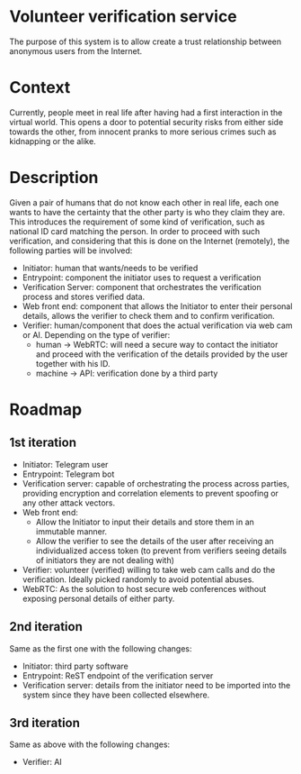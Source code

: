 # Volunteer verification service
The purpose of this system is to allow create a trust relationship between anonymous users from the Internet.

# Context
Currently, people meet in real life after having had a first interaction in the virtual world.
This opens a door to potential security risks from either side towards the other, from innocent pranks to more serious crimes such as kidnapping or the alike.

# Description
Given a pair of humans that do not know each other in real life, 
each one wants to have the certainty that the other party is who they claim they are.
This introduces the requirement of some kind of verification, such as national ID card matching the person.
In order to proceed with such verification, and considering that this is done on the Internet (remotely), 
the following parties will be involved:

- Initiator: human that wants/needs to be verified
- Entrypoint: component the initiator uses to request a verification
- Verification Server: component that orchestrates the verification process and stores verified data.
- Web front end: component that allows the Initiator to enter their personal details, allows the verifier to check them and to confirm verification.
- Verifier: human/component that does the actual verification via web cam or AI. Depending on the type of verifier:
  - human -> WebRTC: will need a secure way to contact the initiator and proceed with the verification of the details provided by the user together with his ID.
  - machine -> API: verification done by a third party

# Roadmap
## 1st iteration
- Initiator: Telegram user
- Entrypoint: Telegram bot
- Verification server: capable of orchestrating the process across parties, providing encryption and correlation elements to prevent spoofing or any other attack vectors.
- Web front end: 
  - Allow the Initiator to input their details and store them in an immutable manner.
  - Allow the verifier to see the details of the user after receiving an individualized access token (to prevent from verifiers seeing details of initiators they are not dealing with)
- Verifier: volunteer (verified) willing to take web cam calls and do the verification. Ideally picked randomly to avoid potential abuses.
- WebRTC: As the solution to host secure web conferences without exposing personal details of either party.

## 2nd iteration
Same as the first one with the following changes:
- Initiator: third party software
- Entrypoint: ReST endpoint of the verification server
- Verification server: details from the initiator need to be imported into the system since they have been collected elsewhere.

## 3rd iteration
Same as above with the following changes:
- Verifier: AI